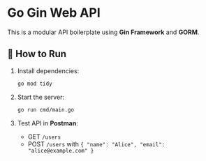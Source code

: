 # Go Gin Web API

This is a modular API boilerplate using **Gin Framework** and **GORM**.

## 🚀 How to Run

1. Install dependencies:
   ```bash
   go mod tidy
   ```

2. Start the server:
   ```bash
   go run cmd/main.go
   ```

3. Test API in **Postman**:
   - GET `/users`
   - POST `/users` with `{ "name": "Alice", "email": "alice@example.com" }`
